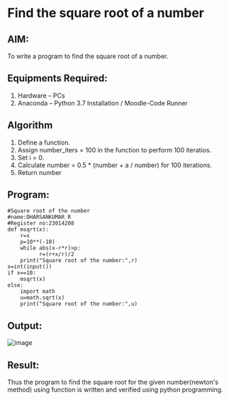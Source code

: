 # Find the square root of a number

## AIM:
To write a program to find the square root of a number.

## Equipments Required:
1. Hardware – PCs
2. Anaconda – Python 3.7 Installation / Moodle-Code Runner

## Algorithm
1. Define a function.
2. Assign number_iters = 100 in the function to perform 100 iteratios.
3. Set i = 0.
4. Calculate  number = 0.5 * (number + a / number) for 100 iterations.
5. Return number

## Program:
```
#Square root of the number
#name:DHARSANKUMAR R
#Register no:23014208
def msqrt(x):
    r=x
    p=10**(-10)
    while abs(x-r*r)>p:
          r=(r+x/r)/2
    print("Square root of the number:",r)
x=int(input())
if x==10:
    msqrt(x)
else:
    import math
    u=math.sqrt(x)
    print("Square root of the number:",u)

```

## Output:
![image](https://github.com/DHARSAN23014208/Square-root-of-a-number/assets/149365413/eee29bca-3412-445e-b65b-6fa4b07b643e)



## Result:
Thus the program to find the square root for the given number(newton's method) using function is written and verified using python programming.
